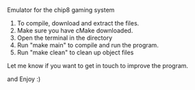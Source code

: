 Emulator for the chip8 gaming system

1. To compile, download and extract the files.
2. Make sure you have cMake downloaded.
3. Open the terminal in the directory
4. Run "make main" to compile and run the program.
5. Run "make clean" to clean up object files

Let me know if you want to get in touch to improve the program.

and Enjoy :)